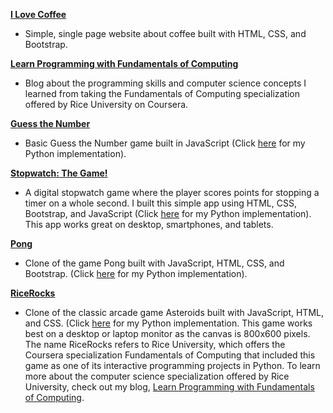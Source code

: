 
<a href="https://kyleyasumiishi.github.io/Web-Development/coffee.html" target="_blank"><strong>I Love Coffee</strong></a>
<ul><li>Simple, single page website about coffee built with HTML, CSS, and Bootstrap.</li></ul>

<a href="https://kyleyasumiishi.github.io/Web-Development/Fund_of_Computing/index.html" target="_blank"><strong>Learn Programming with Fundamentals of Computing</strong></a>
<ul><li>Blog about the programming skills and computer science concepts I learned from taking the Fundamentals of Computing specialization offered by Rice University on Coursera.</li></ul>

<a href="https://kyleyasumiishi.github.io/Web-Development/Guess_Number/guess_number.html" target="_blank"><strong>Guess the Number</strong></a>
<ul><li>Basic Guess the Number game built in JavaScript (Click <a href="https://kyleyasumiishi.github.io/Web-Development/Fund_of_Computing/iipp/iipp-week2.html">here</a> for my Python implementation).</li></ul>

<a href="https://kyleyasumiishi.github.io/Web-Development/Stopwatch/index.html" target="_blank"><strong>Stopwatch: The Game!</strong></a>
<ul><li>A digital stopwatch game where the player scores points for stopping a timer on a whole second. I built this simple app using HTML, CSS, Bootstrap, and JavaScript (Click <a href="https://github.com/kyleyasumiishi/Fundamentals_of_Computing/blob/master/IIPP/stopwatch.py" target="_blank">here</a> for my Python implementation). This app works great on desktop, smartphones, and tablets.</li></ul> 

<a href="https://kyleyasumiishi.github.io/Web-Development/Pong/" target="_blank"><strong>Pong</strong></a>
<ul><li>Clone of the game Pong built with JavaScript, HTML, CSS, and Bootstrap. (Click <a href="https://github.com/kyleyasumiishi/Fundamentals_of_Computing/blob/master/IIPP/pong.py" target="_blank">here</a> for my Python implementation).</li></ul>

<a href="https://kyleyasumiishi.github.io/Web-Development/RiceRocks/" target="_blank"><strong>RiceRocks</strong></a>
<ul><li>Clone of the classic arcade game Asteroids built with JavaScript, HTML, and CSS. (Click <a href="https://github.com/kyleyasumiishi/Fundamentals_of_Computing/blob/master/IIPP/rice_rocks.py" target="_blank">here</a> for my Python implementation. This game works best on a desktop or laptop monitor as the canvas is 800x600 pixels. The name RiceRocks refers to Rice University, which offers the Coursera specialization Fundamentals of Computing that included this game as one of its interactive programming projects in Python. To learn more about the computer science specialization offered by Rice University, check out my blog, <a href="https://kyleyasumiishi.github.io/Web-Development/Fund_of_Computing/index.html" target="_blank">Learn Programming with Fundamentals of Computing</a>.</li></ul>
